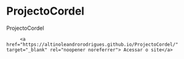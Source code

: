 # ProjectoCordel
 ProjectoCordel

         <a href="https://altinoleandrorodrigues.github.io/ProjectoCordel/" target="_blank" rel="noopener noreferrer"> Acessar o site</a>


